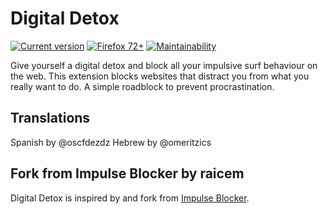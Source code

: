 # Digital Detox
[![Current version](https://img.shields.io/github/release/glkx/digital-detox/all.svg)](https://github.com/glkx/digital-detox/releases/latest) [![Firefox 72+](https://img.shields.io/badge/Firefox-72%2B-orange.svg)](https://www.mozilla.org/firefox) [![Maintainability](https://api.codeclimate.com/v1/badges/07ae438cfe4556950bf8/maintainability)](https://codeclimate.com/github/glkx/impulse-blocker/maintainability)

Give yourself a digital detox and block all your impulsive surf behaviour on the web. This extension blocks websites that distract you from what you really want to do. A simple roadblock to prevent procrastination.

## Translations
Spanish by @oscfdezdz
Hebrew by @omeritzics

## Fork from Impulse Blocker by raicem
Digital Detox is inspired by and fork from [Impulse Blocker](https://addons.mozilla.org/en-US/firefox/addon/impulse-blocker/).

